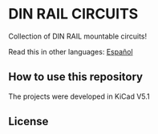 # DIN RAIL CIRCUITS

Collection of DIN RAIL mountable circuits!

Read this in other languages: [Español]()
## How to use this repository

The projects were developed in KiCad V5.1

## License
